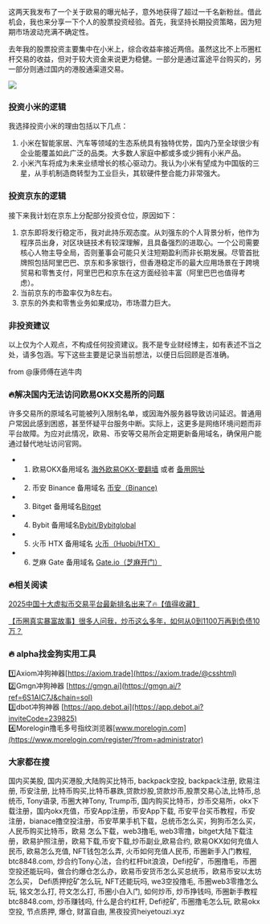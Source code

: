 这两天我发布了一个关于欧易的曝光帖子，意外地获得了超过一千名新粉丝。借此机会，我也来分享一下个人的股票投资经验。首先，我坚持长期投资策略，因为短期市场波动充满不确定性。

去年我的股票投资主要集中在小米上，综合收益率接近两倍。虽然这比不上币圈杠杆交易的收益，但对于较大资金来说更为稳健。一部分是通过富途平台购买的，另一部分则通过国内的港股通渠道交易。

[![](https://307e939.webp.li/20250708172337682.png)](https://btc8848.com/top-10-exchanges)

### 投资小米的逻辑
我选择投资小米的理由包括以下几点：
1. 小米在智能家居、汽车等领域的生态系统具有独特优势，国内乃至全球很少有企业能覆盖如此广泛的品类。大多数人家庭中都或多或少拥有小米产品。
2. 小米汽车将成为未来业绩增长的核心驱动力。我认为小米有望成为中国版的三星，从手机制造商转型为工业巨头，其软硬件整合能力非常强大。

### 投资京东的逻辑
接下来我计划在京东上分配部分投资仓位，原因如下：
1. 京东即将发行稳定币，我对此持乐观态度。从刘强东的个人背景分析，他作为程序员出身，对区块链技术有较深理解，且具备强烈的进取心。一个公司需要核心人物主导全局，否则董事会可能只关注短期盈利而非长期发展。尽管首批牌照包括阿里巴巴、京东和多家银行，但香港稳定币的最大应用场景在于跨境贸易和零售支付，阿里巴巴和京东在这方面经验丰富（阿里巴巴也值得考虑）。
2. 当前京东的市盈率仅为8左右。
3. 京东的外卖和零售业务如果成功，市场潜力巨大。

### 非投资建议
以上仅为个人观点，不构成任何投资建议。我不是专业财经博主，如有表述不当之处，请多包涵。写下这些主要是记录当前想法，以便日后回顾是否准确。

from @康师傅在逃牛肉

### 🔥解决国内无法访问欧易OKX交易所的问题
许多交易所的原域名可能被列入限制名单，或因海外服务器导致访问延迟。普通用户常因此感到困惑，甚至怀疑平台服务中断。实际上，这更多是网络环境问题而非平台故障。为应对此情况，欧易、币安等交易所会定期更新备用域名，确保用户能通过替代地址访问官网。

- 1. 欧易OKX备用域名 [海外欧易OKX-要翻墙](https://www.okx.com/zh-hans/join/18639032) 或者 [备用网址](https://www.chouyi.world/zh-hans/join/18639032) 
- 2. 币安 Binance 备用域名 [币安（Binance)](https://accounts.binance.com/zh-CN/register?ref=36457687)
- 3. Bitget 备用域名[Bitget](https://www.bitget.com/zh-CN/referral/register?from=referral&clacCode=VRNEYUTR)
- 4. Bybit 备用域名[Bybit/Bybitglobal](https://www.bybitglobal.com/zh-MY/invite/?ref=VMKORMM)
- 5. 火币 HTX 备用域名 [火币（Huobi/HTX）](https://www.htx.com/invite/zh-cn/1f?invite_code=whf45223)
- 6. 芝麻 Gate 备用域名 [Gate.io（芝麻开门）](https://www.gate.io/zh/signup?ref_type=103&ref=A1ERAQ)

### 🔥相关阅读
[2025中国十大虚拟币交易平台最新排名出来了🔥【值得收藏】](https://btc8848.com/top-10-exchanges/)

[【币圈真实暴富故事】很多人问我，炒币这么多年，如何从0到1100万再到负债10万？](https://heiyetouzi.xyz/biquanstory001/)


### 🔥 alpha找金狗实用工具
1️⃣Axiom冲狗神器[https://axiom.trade](https://axiom.trade/@csshtml)  
2️⃣Gmgn冲狗神器 [https://gmgn.ai](https://gmgn.ai/?ref=6S1AIC7J&chain=sol)  
3️⃣dbot冲狗神器 [https://app.debot.ai](https://app.debot.ai?inviteCode=239825)  
4️⃣Morelogin撸毛多号指纹浏览器[www.morelogin.com](https://www.morelogin.com/register/?from=administrator)  

### 大家都在搜
国内买美股, 国内买港股,大陆购买比特币, backpack空投, backpack注册, 欧易注册, 币安注册, 比特币购买,比特币暴跌,贷款炒股,贷款炒币,股票交易心法,比特币,总统币, Tony语录, 币圈大神Tony, Trump币, 国内购买比特币，炒币交易所，okx下载注册，国内okx充值，币安App注册，币安App下载, 币安平台买币教程，币安注册，bianace撸空投注册，币安苹果手机下载，总统币怎么买，狗狗币怎么买，人民币购买比特币，欧易 怎么下载，web3撸毛, web3零撸，bitget大陆下载注册，欧易护照注册，欧易下载,币安下载,炒币副业,欧易合约, 欧易OKX如何充值人民币, 欧易怎么充值, NFT钱包怎么弄, 火币如何充值人民币, 币圈新手入门教程, btc8848.com, 炒合约Tony心法，合约杠杆bit浪浪，Defi挖矿，币圈撸毛，币圈空投还能玩吗，做合约爆仓怎么办，欧易币安货币怎么买总统币，欧易币安以太坊怎么买， Defi质押挖矿怎么玩, NFT还能玩吗, we3空投撸毛, 币圈web3零撸怎么玩, 铭文怎么打, 符文怎么打, 币圈小白入门, 如何炒币, 炒币挣钱吗, 币圈新手教程btc8848.com, 炒币赚钱吗, 什么是合约杠杆, Defi挖矿, 币圈撸毛怎么玩, 欧易okx空投, 节点质押, 爆仓, 财富自由, 黑夜投资heiyetouzi.xyz
